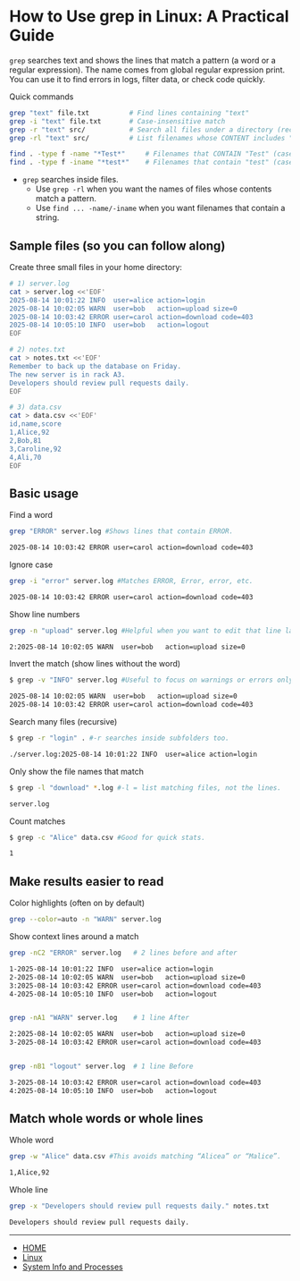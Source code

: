 # How to Use grep in Linux: A Practical Guide

`grep` searches text and shows the lines that match a pattern (a word or a regular expression). 
The name comes from global regular expression print. 
You can use it to find errors in logs, filter data, or check code quickly.

Quick commands

```bash
grep "text" file.txt          # Find lines containing "text"
grep -i "text" file.txt       # Case-insensitive match
grep -r "text" src/           # Search all files under a directory (recursively)
grep -rl "text" src/          # List filenames whose CONTENT includes "text"

find . -type f -name "*Test*"     # Filenames that CONTAIN "Test" (case-sensitive)
find . -type f -iname "*test*"    # Filenames that contain "test" (case-insensitive)

```

- `grep` searches inside files.
    - Use `grep -rl` when you want the names of files whose contents match a pattern. 
    - Use `find ... -name/-iname` when you want filenames that contain a string.

## Sample files (so you can follow along)

Create three small files in your home directory:

```bash
# 1) server.log
cat > server.log <<'EOF'
2025-08-14 10:01:22 INFO  user=alice action=login
2025-08-14 10:02:05 WARN  user=bob   action=upload size=0
2025-08-14 10:03:42 ERROR user=carol action=download code=403
2025-08-14 10:05:10 INFO  user=bob   action=logout
EOF

# 2) notes.txt
cat > notes.txt <<'EOF'
Remember to back up the database on Friday.
The new server is in rack A3.
Developers should review pull requests daily.
EOF

# 3) data.csv
cat > data.csv <<'EOF'
id,name,score
1,Alice,92
2,Bob,81
3,Caroline,92
4,Ali,70
EOF

```

## Basic usage

Find a word
```bash
grep "ERROR" server.log #Shows lines that contain ERROR.

2025-08-14 10:03:42 ERROR user=carol action=download code=403
```

Ignore case
```bash
grep -i "error" server.log #Matches ERROR, Error, error, etc.

2025-08-14 10:03:42 ERROR user=carol action=download code=403
```

Show line numbers
```bash
grep -n "upload" server.log #Helpful when you want to edit that line later.

2:2025-08-14 10:02:05 WARN  user=bob   action=upload size=0
```

Invert the match (show lines without the word)
```bash
$ grep -v "INFO" server.log #Useful to focus on warnings or errors only.

2025-08-14 10:02:05 WARN  user=bob   action=upload size=0
2025-08-14 10:03:42 ERROR user=carol action=download code=403

```

Search many files (recursive)
```bash
$ grep -r "login" . #-r searches inside subfolders too.

./server.log:2025-08-14 10:01:22 INFO  user=alice action=login
```

Only show the file names that match
```bash
$ grep -l "download" *.log #-l = list matching files, not the lines.

server.log
```

Count matches
```bash
$ grep -c "Alice" data.csv #Good for quick stats.

1
```

## Make results easier to read

Color highlights (often on by default)

```bash
grep --color=auto -n "WARN" server.log

```

Show context lines around a match

```bash
grep -nC2 "ERROR" server.log   # 2 lines before and after

1-2025-08-14 10:01:22 INFO  user=alice action=login
2-2025-08-14 10:02:05 WARN  user=bob   action=upload size=0
3:2025-08-14 10:03:42 ERROR user=carol action=download code=403
4-2025-08-14 10:05:10 INFO  user=bob   action=logout


grep -nA1 "WARN" server.log    # 1 line After

2:2025-08-14 10:02:05 WARN  user=bob   action=upload size=0
3-2025-08-14 10:03:42 ERROR user=carol action=download code=403


grep -nB1 "logout" server.log  # 1 line Before

3-2025-08-14 10:03:42 ERROR user=carol action=download code=403
4:2025-08-14 10:05:10 INFO  user=bob   action=logout
```

## Match whole words or whole lines

Whole word

```bash
grep -w "Alice" data.csv #This avoids matching “Alicea” or “Malice”.

1,Alice,92
```

Whole line

```bash
grep -x "Developers should review pull requests daily." notes.txt

Developers should review pull requests daily.
```

---

- [HOME](./../../../README.md)
- [Linux](./../tutorials.md)
- [System Info and Processes](./3_System_Info_and_Processes.md)